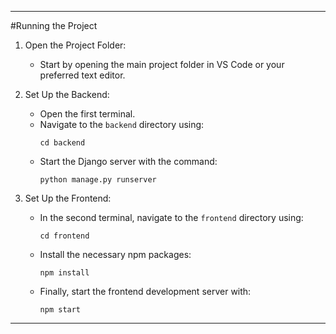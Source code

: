 
---

#Running the Project

1. Open the Project Folder:
   - Start by opening the main project folder in VS Code or your preferred text editor.

2. Set Up the Backend:
   - Open the first terminal.
   - Navigate to the `backend` directory using:
     ```
     cd backend
     ```
   - Start the Django server with the command:
     ```
     python manage.py runserver
     ```

3. Set Up the Frontend:
   - In the second terminal, navigate to the `frontend` directory using:
     ```
     cd frontend
     ```
   - Install the necessary npm packages:
     ```
     npm install
     ```
   - Finally, start the frontend development server with:
     ```
     npm start
     ```

---
